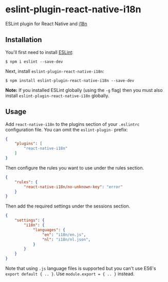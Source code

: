 # eslint-plugin-react-native-i18n

ESLint plugin for React Native and [i18n](https://github.com/fnando/i18n-js)

## Installation

You'll first need to install [ESLint](http://eslint.org):

```
$ npm i eslint --save-dev
```

Next, install `eslint-plugin-react-native-i18n`:

```
$ npm install eslint-plugin-react-native-i18n --save-dev
```

**Note:** If you installed ESLint globally (using the `-g` flag) then you must also install `eslint-plugin-react-native-i18n` globally.

## Usage

Add `react-native-i18n` to the plugins section of your `.eslintrc` configuration file. You can omit the `eslint-plugin-` prefix:

```json
{
    "plugins": [
        "react-native-i18n"
    ]
}
```


Then configure the rules you want to use under the rules section.

```json
{
    "rules": {
        "react-native-i18n/no-unknown-key": "error"
    }
}
```

Then add the required settings under the sessions section.

```json
{
    "settings": {
        "i18n": {
            "languages": {
                "en": "i18n/en.js",
                "nl": "i18n/nl.json",
            }
        }
    }
}
```

Note that using `.js` language files is supported but you can't use ES6's `export default { .. }`. Use `module.export = { .. }` instead.



